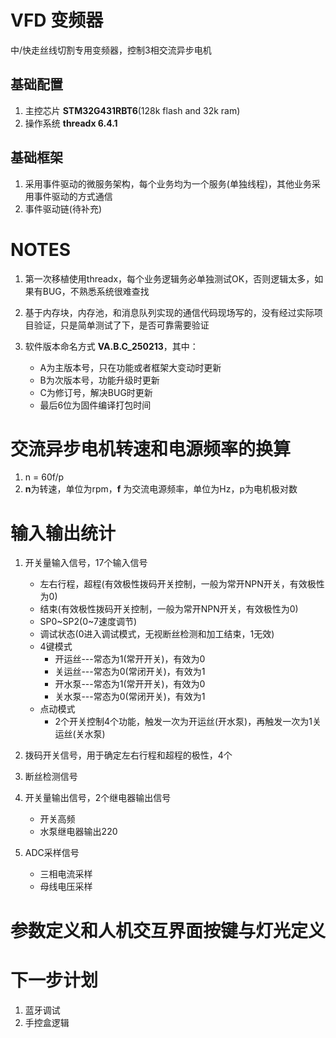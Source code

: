 # VFD 变频器
中/快走丝线切割专用变频器，控制3相交流异步电机

## 基础配置
1. 主控芯片 **STM32G431RBT6**(128k flash and 32k ram)
2. 操作系统 **threadx 6.4.1**


## 基础框架
1. 采用事件驱动的微服务架构，每个业务均为一个服务(单独线程)，其他业务采用事件驱动的方式通信
2. 事件驱动链(待补充)



# NOTES
1. 第一次移植使用threadx，每个业务逻辑务必单独测试OK，否则逻辑太多，如果有BUG，不熟悉系统很难查找

2. 基于内存块，内存池，和消息队列实现的通信代码现场写的，没有经过实际项目验证，只是简单测试了下，是否可靠需要验证

3. 软件版本命名方式 **VA.B.C_250213**，其中：
    - A为主版本号，只在功能或者框架大变动时更新
    - B为次版本号，功能升级时更新
    - C为修订号，解决BUG时更新
    - 最后6位为固件编译打包时间

# 交流异步电机转速和电源频率的换算
1. n = 60f/p
2. **n**为转速，单位为rpm，**f** 为交流电源频率，单位为Hz，p为电机极对数

# 输入输出统计
1. 开关量输入信号，17个输入信号
    - 左右行程，超程(有效极性拨码开关控制，一般为常开NPN开关，有效极性为0)
    - 结束(有效极性拨码开关控制，一般为常开NPN开关，有效极性为0)
    - SP0~SP2(0~7速度调节)
    - 调试状态(0进入调试模式，无视断丝检测和加工结束，1无效)
    - 4键模式
        - 开运丝---常态为1(常开开关)，有效为0
        - 关运丝---常态为0(常闭开关)，有效为1
        - 开水泵---常态为1(常开开关)，有效为0
        - 关水泵---常态为0(常闭开关)，有效为1
    - 点动模式
        - 2个开关控制4个功能，触发一次为开运丝(开水泵)，再触发一次为1关运丝(关水泵)

2. 拨码开关信号，用于确定左右行程和超程的极性，4个

3. 断丝检测信号

4. 开关量输出信号，2个继电器输出信号
    - 开关高频
    - 水泵继电器输出220

5. ADC采样信号
    - 三相电流采样
    - 母线电压采样


# 参数定义和人机交互界面按键与灯光定义


# 下一步计划
1. 蓝牙调试
2. 手控盒逻辑
